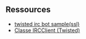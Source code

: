 ## Ressources

 - [twisted irc bot sample(ssl)](https://gist.github.com/shnmorimoto/1717671)
 - [Classe
   IRCClient (Twisted)](https://twistedmatrix.com/documents/15.4.0/api/twisted.words.protocols.irc.IRCClient.html)
